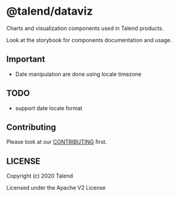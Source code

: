 # @talend/dataviz

Charts and visualization components used in Talend products.

Look at the storybook for components documentation and usage.

## Important

- Date manipulation are done using locale timezone

## TODO

- support date locale format

## Contributing

Please look at our [CONTRIBUTING](https://github.com/Talend/tools/blob/master/tools-root-github/CONTRIBUTING.md) first.

## LICENSE

Copyright (c) 2020 Talend

Licensed under the Apache V2 License
